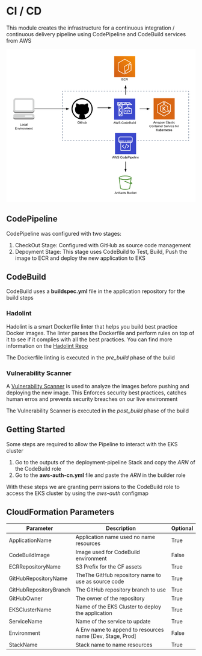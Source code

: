 # CI / CD

This module creates the infrastructure for a continuous integration / continuous delivery pipeline using CodePipeline and CodeBuild services from AWS

![CI CD Infrastructure](../images/CICD.png)

## CodePipeline

CodePipeline was configured with two stages:

  1. CheckOut Stage: Configured with GitHub as source code management
  2. Depoyment Stage: This stage uses CodeBuild to Test, Build, Push the image to ECR and deploy the new application to EKS

## CodeBuild

CodeBuild uses a **buildspec.yml** file in the application repository for the build steps

### Hadolint

Hadolint is a smart Dockerfile linter that helps you build best practice Docker images. The linter parses the Dockerfile and perform rules on top of it to see if it complies with all the best practices.
You can find more information on the [Hadolint Repo](https://github.com/hadolint/hadolint)

The Dockerfile linting is executed in the *pre_build* phase of the build

### Vulnerability Scanner

A [Vulnerability Scanner](../coreos-clair/ReadMe.md) is used to analyze the images before pushing and deploying the new image. This Enforces security best practices, catches human erros and prevents security breaches on our live environment

The Vulnerability Scanner is executed in the *post_build* phase of the build

## Getting Started

Some steps are required to allow the Pipeline to interact with the EKS cluster

  1. Go to the outputs of the deployment-pipeline Stack and copy the *ARN* of the CodeBuild role
  2. Go to the **aws-auth-cn.yml** file and paste the *ARN* in the builder role

With these steps we are granting permissions to the CodeBuild role to access the EKS cluster by using the *aws-auth* configmap

## CloudFormation Parameters

| Parameter              | Description                                               | Optional |
|------------------------|-----------------------------------------------------------|----------|
| ApplicationName        | Application name used no name resources                   | True     |
| CodeBuildImage         | Image used for CodeBuild environment                      | False    |
| ECRRepositoryName      | S3 Prefix for the CF assets                               | True     |
| GitHubRepositoryName   | TheThe GitHub repository name to use as source code       | True     |
| GitHubRepositoryBranch | The GitHub repository branch to use                       | True     |
| GitHubOwner            | The owner of the repository                               | True     |
| EKSClusterName         | Name of the EKS Cluster to deploy the application         | True     |
| ServiceName            | Name of the service to update                             | True     |
| Environment            | A Env name to append to resources name [Dev, Stage, Prod] | False    |
| StackName              | Stack name to name resources                              | True     |
